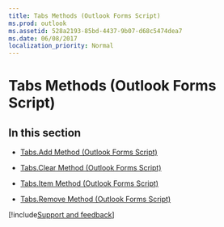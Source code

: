 ```yaml
---
title: Tabs Methods (Outlook Forms Script)
ms.prod: outlook
ms.assetid: 528a2193-85bd-4437-9b07-d68c5474dea7
ms.date: 06/08/2017
localization_priority: Normal
---
```



# Tabs Methods (Outlook Forms Script)

## In this section


-  [Tabs.Add Method (Outlook Forms Script)](Outlook.tabs.add.md)
    
-  [Tabs.Clear Method (Outlook Forms Script)](Outlook.tabs.clear.md)
    
-  [Tabs.Item Method (Outlook Forms Script)](Outlook.tabs.item.md)
    
-  [Tabs.Remove Method (Outlook Forms Script)](Outlook.tabs.remove.md)

[!include[Support and feedback](~/includes/feedback-boilerplate.md)]